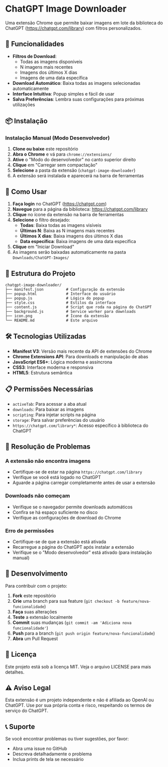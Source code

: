 # ChatGPT Image Downloader

Uma extensão Chrome que permite baixar imagens em lote da biblioteca do ChatGPT (https://chatgpt.com/library) com filtros personalizados.

## 🚀 Funcionalidades

- **Filtros de Download**: 
  - Todas as imagens disponíveis
  - N imagens mais recentes
  - Imagens dos últimos X dias
  - Imagens de uma data específica
- **Download Automático**: Baixa todas as imagens selecionadas automaticamente
- **Interface Intuitiva**: Popup simples e fácil de usar
- **Salva Preferências**: Lembra suas configurações para próximas utilizações

## 📦 Instalação

### Instalação Manual (Modo Desenvolvedor)

1. **Clone ou baixe** este repositório
2. **Abra o Chrome** e vá para `chrome://extensions/`
3. **Ative** o "Modo do desenvolvedor" no canto superior direito
4. **Clique** em "Carregar sem compactação"
5. **Selecione** a pasta da extensão (`chatgpt-image-downloader`)
6. A extensão será instalada e aparecerá na barra de ferramentas

## 🎯 Como Usar

1. **Faça login** no ChatGPT (https://chatgpt.com)
2. **Navegue** para a página da biblioteca: https://chatgpt.com/library
3. **Clique** no ícone da extensão na barra de ferramentas
4. **Selecione** o filtro desejado:
   - **Todas**: Baixa todas as imagens visíveis
   - **Últimas N**: Baixa as N imagens mais recentes
   - **Últimos X dias**: Baixa imagens dos últimos X dias
   - **Data específica**: Baixa imagens de uma data específica
5. **Clique** em "Iniciar Download"
6. As imagens serão baixadas automaticamente na pasta `Downloads/ChatGPT-Images/`

## 🔧 Estrutura do Projeto

```
chatgpt-image-downloader/
├── manifest.json          # Configuração da extensão
├── popup.html             # Interface do usuário
├── popup.js               # Lógica do popup
├── style.css              # Estilos da interface
├── content.js             # Script que roda na página do ChatGPT
├── background.js          # Service worker para downloads
├── icon.png               # Ícone da extensão
└── README.md              # Este arquivo
```

## 🛠️ Tecnologias Utilizadas

- **Manifest V3**: Versão mais recente da API de extensões do Chrome
- **Chrome Extensions API**: Para downloads e manipulação de abas
- **JavaScript ES6+**: Lógica moderna e assíncrona
- **CSS3**: Interface moderna e responsiva
- **HTML5**: Estrutura semântica

## 📋 Permissões Necessárias

- `activeTab`: Para acessar a aba atual
- `downloads`: Para baixar as imagens
- `scripting`: Para injetar scripts na página
- `storage`: Para salvar preferências do usuário
- `https://chatgpt.com/library*`: Acesso específico à biblioteca do ChatGPT

## 🐛 Resolução de Problemas

### A extensão não encontra imagens
- Certifique-se de estar na página `https://chatgpt.com/library`
- Verifique se você está logado no ChatGPT
- Aguarde a página carregar completamente antes de usar a extensão

### Downloads não começam
- Verifique se o navegador permite downloads automáticos
- Confira se há espaço suficiente no disco
- Verifique as configurações de download do Chrome

### Erro de permissões
- Certifique-se de que a extensão está ativada
- Recarregue a página do ChatGPT após instalar a extensão
- Verifique se o "Modo desenvolvedor" está ativado (para instalação manual)

## 🔄 Desenvolvimento

Para contribuir com o projeto:

1. **Fork** este repositório
2. **Crie** uma branch para sua feature (`git checkout -b feature/nova-funcionalidade`)
3. **Faça** suas alterações
4. **Teste** a extensão localmente
5. **Commit** suas mudanças (`git commit -am 'Adiciona nova funcionalidade'`)
6. **Push** para a branch (`git push origin feature/nova-funcionalidade`)
7. **Abra** um Pull Request

## 📄 Licença

Este projeto está sob a licença MIT. Veja o arquivo LICENSE para mais detalhes.

## ⚠️ Aviso Legal

Esta extensão é um projeto independente e não é afiliada ao OpenAI ou ChatGPT. Use por sua própria conta e risco, respeitando os termos de serviço do ChatGPT.

## 📞 Suporte

Se você encontrar problemas ou tiver sugestões, por favor:
- Abra uma issue no GitHub
- Descreva detalhadamente o problema
- Inclua prints de tela se necessário
